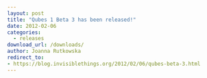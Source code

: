```yaml
---
layout: post
title: "Qubes 1 Beta 3 has been released!"
date: 2012-02-06
categories:
  - releases
download_url: /downloads/
author: Joanna Rutkowska
redirect_to:
- https://blog.invisiblethings.org/2012/02/06/qubes-beta-3.html
---
```

